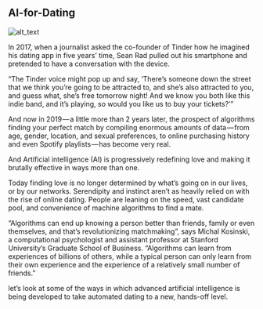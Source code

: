## AI-for-Dating

![alt_text](https://eyeondesign.aiga.org/wp-content/uploads/2017/03/Tinder-its-a-match-typography-aiga.png)


In 2017, when a journalist asked the co-founder of Tinder how he imagined his dating app in five years’ time, Sean Rad pulled out his smartphone and pretended to have a conversation with the device.

“The Tinder voice might pop up and say, ‘There’s someone down the street that we think you’re going to be attracted to, and she’s also attracted to you, and guess what, she’s free tomorrow night! And we know you both like this indie band, and it’s playing, so would you like us to buy your tickets?’”

And now in 2019 — a little more than 2 years later, the prospect of algorithms finding your perfect match by compiling enormous amounts of data — from age, gender, location, and sexual preferences, to online purchasing history and even Spotify playlists — has become very real.

And Artificial intelligence (AI) is progressively redefining love and making it brutally effective in ways more than one.

Today finding love is no longer determined by what’s going on in our lives, or by our networks. Serendipity and instinct aren’t as heavily relied on with the rise of online dating. People are leaning on the speed, vast candidate pool, and convenience of machine algorithms to find a mate.

“Algorithms can end up knowing a person better than friends, family or even themselves, and that’s revolutionizing matchmaking”, says Michal Kosinski, a computational psychologist and assistant professor at Stanford University’s Graduate School of Business. “Algorithms can learn from experiences of billions of others, while a typical person can only learn from their own experience and the experience of a relatively small number of friends.”

let’s look at some of the ways in which advanced artificial intelligence is being developed to take automated dating to a new, hands-off level.
